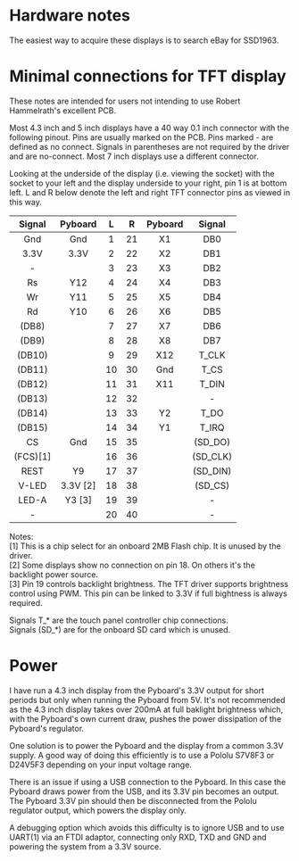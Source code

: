 # Hardware notes

The easiest way to acquire these displays is to search eBay for SSD1963.

# Minimal connections for TFT display

These notes are intended for users not intending to use Robert Hammelrath's excellent PCB.

Most 4.3 inch and 5 inch displays have a 40 way 0.1 inch connector with the following pinout.
Pins are usually marked on the PCB. Pins marked - are defined as no connect. Signals in parentheses
are not required by the driver and are no-connect. Most 7 inch displays use a different connector.

Looking at the underside of the display (i.e. viewing the socket) with the socket to your left and
the display underside to your right, pin 1 is at bottom left. L and R below denote the left and
right TFT connector pins as viewed in this way.


| Signal  | Pyboard | L   | R   | Pyboard | Signal   |
|:-------:|:-------:|:---:|:---:|:-------:|:--------:|
| Gnd     | Gnd     | 1   | 21  | X1      | DB0      |
| 3.3V    | 3.3V    | 2   | 22  | X2      | DB1      |
| -       |         | 3   | 23  | X3      | DB2      |
| Rs      | Y12     | 4   | 24  | X4      | DB3      |
| Wr      | Y11     | 5   | 25  | X5      | DB4      |
| Rd      | Y10     | 6   | 26  | X6      | DB5      |
| (DB8)   |         | 7   | 27  | X7      | DB6      |
| (DB9)   |         | 8   | 28  | X8      | DB7      |
| (DB10)  |         | 9   | 29  | X12     | T_CLK    |
| (DB11)  |         | 10  | 30  | Gnd     | T_CS     |
| (DB12)  |         | 11  | 31  | X11     | T_DIN    |
| (DB13)  |         | 12  | 32  |         | -        |
| (DB14)  |         | 13  | 33  | Y2      | T_DO     |
| (DB15)  |         | 14  | 34  | Y1      | T_IRQ    |
| CS      | Gnd     | 15  | 35  |         | (SD_DO)  |
| (FCS)[1]|         | 16  | 36  |         | (SD_CLK) |
| REST    | Y9      | 17  | 37  |         | (SD_DIN) |
| V-LED   | 3.3V [2]| 18  | 38  |         | (SD_CS)  |
| LED-A   | Y3   [3]| 19  | 39  |         | -        |
| -       |         | 20  | 40  |         | -        |

Notes:  
[1] This is a chip select for an onboard 2MB Flash chip. It is unused by the driver.  
[2] Some displays show no connection on pin 18. On others it's the backlight power source.  
[3] Pin 19 controls backlight brightness. The TFT driver supports brightness control using PWM.
This pin can be linked to 3.3V if full bightness is always required.

Signals T_* are the touch panel controller chip connections.  
Signals (SD_*) are for the onboard SD card which is unused.

# Power

I have run a 4.3 inch display from the Pyboard's 3.3V output for short periods but only when
running the Pyboard from 5V. It's not recommended as the 4.3 inch display takes over 200mA at full
baklight brightness which, with the Pyboard's own current draw, pushes the power dissipation of the
Pyboard's regulator.

One solution is to power the Pyboard and the display from a common 3.3V supply. A good way of doing
this efficiently is to use a Pololu S7V8F3 or D24V5F3 depending on your input voltage range.

There is an issue if using a USB connection to the Pyboard. In this case the Pyboard draws power
from the USB, and its 3.3V pin becomes an output. The Pyboard 3.3V pin should then be disconnected
from the Pololu regulator output, which powers the display only.

A debugging option which avoids this difficulty is to ignore USB and to use UART(1) via an FTDI
adaptor, connecting only RXD, TXD and GND and powering the system from a 3.3V source.
